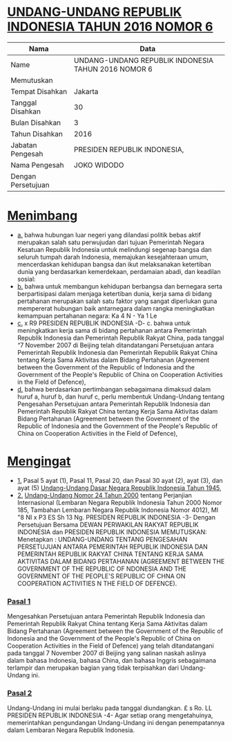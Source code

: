 # [UNDANG-UNDANG REPUBLIK INDONESIA TAHUN 2016 NOMOR 6](http://example.org/legal/document/uu/2016/6)

| Nama | Data |
| ------ | ----- |
|Name|UNDANG-UNDANG REPUBLIK INDONESIA TAHUN 2016 NOMOR 6|
|Memutuskan||
|Tempat Disahkan|Jakarta|
|Tanggal Disahkan|30|
|Bulan Disahkan|3|
|Tahun Disahkan|2016|
|Jabatan Pengesah|PRESIDEN REPUBLIK INDONESIA,|
|Nama Pengesah|JOKO WIDODO|
|Dengan Persetujuan||
# [Menimbang](http://example.org/legal/document/uu/2016/6/menimbang)

* [a.](http://example.org/legal/document/uu/2016/6/menimbang/point/a) bahwa hubungan luar negeri yang dilandasi politik bebas aktif merupakan salah satu perwujudan dari tujuan Pemerintah Negara Kesatuan Republik Indonesia untuk melindungi segenap bangsa dan seluruh tumpah darah Indonesia, memajukan kesejahteraan umum, mencerdaskan kehidupan bangsa dan ikut melaksanakan ketertiban dunia yang berdasarkan kemerdekaan, perdamaian abadi, dan keadilan sosial:
* [b.](http://example.org/legal/document/uu/2016/6/menimbang/point/b) bahwa untuk membangun kehidupan berbangsa dan bernegara serta berpartisipasi dalam menjaga ketertiban dunia, kerja sama di bidang pertahanan merupakan salah satu faktor yang sangat diperlukan guna mempererat hubungan baik antarnegara dalam rangka meningkatkan kemampuan pertahanan negara: Ka 4 N - Ya 1 Le
* [c.](http://example.org/legal/document/uu/2016/6/menimbang/point/c) x R9 PRESIDEN REPUBLIK INDONESIA -D- c. bahwa untuk meningkatkan kerja sama di bidang pertahanan antara Pemerintah Republik Indonesia dan Pemerintah Republik Rakyat China, pada tanggal “7 November 2007 di Beijing telah ditandatangani Persetujuan antara Pemerintah Republik Indonesia dan Pemerintah Republik Rakyat China tentang Kerja Sama Aktivitas dalam Bidang Pertahanan (Agreement between the Government of the Republic of Indonesia and the Government of the People's Republic of China on Cooperation Activities in the Field of Defence),
* [d.](http://example.org/legal/document/uu/2016/6/menimbang/point/d) bahwa berdasarkan pertimbangan sebagaimana dimaksud dalam huruf a, huruf b, dan huruf c, perlu membentuk Undang-Undang tentang Pengesahan Persetujuan antara Pemerintah Republik Indonesia dan Pemerintah Republik Rakyat China tentang Kerja Sama Aktivitas dalam Bidang Pertahanan (Agreement between the Government of the Republic of Indonesia and the Government of the People's Republic of China on Cooperation Activities in the Field of Defence),
# [Mengingat](http://example.org/legal/document/uu/2016/6/mengingat)

* [1.](http://example.org/legal/document/uu/2016/6/mengingat/point/0001) Pasal 5 ayat (1), Pasal 11, Pasal 20, dan Pasal 30 ayat (2), ayat (3), dan ayat (5) [Undang-Undang Dasar Negara Republik Indonesia Tahun 1945](http://example.org/legal/document/uu),
* [2.](http://example.org/legal/document/uu/2016/6/mengingat/point/0002) [Undang-Undang Nomor 24 Tahun 2000](http://example.org/legal/document/uu/2000/24) tentang Perjanjian Internasional (Lembaran Negara Republik Indonesia Tahun 2000 Nomor 185, Tambahan Lembaran Negara Republik Indonesia Nomor 4012), MI "8 NI x P3 ES Sh 13 Ng. PRESIDEN REPUBLIK INDONESIA -3- Dengan Persetujuan Bersama DEWAN PERWAKILAN RAKYAT REPUBLIK INDONESIA dan PRESIDEN REPUBLIK INDONESIA MEMUTUSKAN: Menetapkan : UNDANG-UNDANG TENTANG PENGESAHAN PERSETUJUAN ANTARA PEMERINTAH REPUBLIK INDONESIA DAN PEMERINTAH REPUBLIK RAKYAT CHINA TENTANG KERJA SAMA AKTIVITAS DALAM BIDANG PERTAHANAN (AGREEMENT BETWEEN THE GOVERNMENT OF THE REPUBLIC OF NDONESIA AND THE GOVERNMENT OF THE PEOPLE'S REPUBLIC OF CHNA ON COOPERATION ACTIVITIES N THE FIELD OF DEFENCE).

### [Pasal 1](http://example.org/legal/document/uu/2016/6/pasal/0001)
Mengesahkan Persetujuan antara Pemerintah Republik Indonesia dan Pemerintah Republik Rakyat China tentang Kerja Sama Aktivitas dalam Bidang Pertahanan (Agreement between the Government of the Republic of Indonesia and the Government of the People's Republic of China on Cooperation Activities in the Field of Defence) yang telah ditandatangani pada tanggal 7 November 2007 di Beijing yang salinan naskah aslinya dalam bahasa Indonesia, bahasa China, dan bahasa Inggris sebagaimana terlampir dan merupakan bagian yang tidak terpisahkan dari Undang-Undang ini.


### [Pasal 2](http://example.org/legal/document/uu/2016/6/pasal/0002)
Undang-Undang ini mulai berlaku pada tanggal diundangkan. £ s Ro. LL PRESIDEN REPUBLIK INDONESIA -4- Agar setiap orang mengetahuinya, memerintahkan pengundangan Undang-Undang ini dengan penempatannya dalam Lembaran Negara Republik Indonesia.
